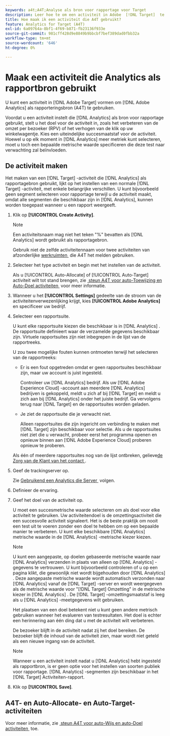 ```yaml
---
keywords: a4t;A4T;Analyse als bron voor rapportage voor Target
description: Leer hoe te om een activiteit in Adobe  [!DNL Target]  te vormen die Adobe Analytics als rapporteringsbron (A4T) gebruikt.
title: Hoe maak ik een activiteit die A4T gebruikt?
feature: Analytics for Target (A4T)
exl-id: 6a09764a-8bf1-4f69-b871-fb23136f933e
source-git-commit: 981cff428d9e8849b9bbcbf7bef389dad0fbb32a
workflow-type: tm+mt
source-wordcount: '646'
ht-degree: 0%

---
```


# Maak een activiteit die Analytics als rapportbron gebruikt

U kunt een activiteit in [!DNL Adobe Target] vormen om [!DNL Adobe Analytics] als rapporteringsbron (A4T) te gebruiken.

Voordat u een activiteit instelt die [!DNL Analytics] als bron voor rapportage gebruikt, stelt u het doel voor de activiteit in, zoals het verbeteren van de omzet per bezoeker (RPV) of het verhogen van de klik op uw winkelwagentje. Kies een uiteindelijke succesmaatstaf voor de activiteit. Hoewel u op elk moment in [!DNL Analytics] meer metriek kunt selecteren, moet u toch een bepaalde metrische waarde specificeren die deze test naar verwachting zal beïnvloeden.

## De activiteit maken

Het maken van een [!DNL Target] -activiteit die [!DNL Analytics] als rapportagebron gebruikt, lijkt op het instellen van een normale [!DNL Target] -activiteit, met enkele belangrijke verschillen. U kunt bijvoorbeeld geen segment selecteren voor rapportage terwijl u de activiteit maakt, omdat alle segmenten die beschikbaar zijn in [!DNL Analytics], kunnen worden toegepast wanneer u een rapport weergeeft.

1. Klik op **[!UICONTROL Create Activity]**.

   >[!NOTE]
   >
   >Een activiteitsnaam mag niet het teken &quot;%&quot; bevatten als [!DNL Analytics] wordt gebruikt als rapportagebron.
   >
   >Gebruik niet de zelfde activiteitennaam voor twee activiteiten van afzonderlijke [&#x200B; werkruimten &#x200B;](/help/main/administrating-target/c-user-management/property-channel/property-channel.md) die A4T het melden gebruiken.

1. Selecteer het type activiteit en begin met het instellen van de activiteit.

   Als u [!UICONTROL Auto-Allocate] of [!UICONTROL Auto-Target] activiteit wilt tot stand brengen, zie [&#x200B; steun A4T voor auto-Toewijzing en Auto-Doel activiteiten &#x200B;](/help/main/c-integrating-target-with-mac/a4t/a4t-at-aa.md) voor meer informatie.

1. Wanneer u het **[!UICONTROL Settings]** gedeelte van de stroom van de activiteitenverwezenlijking krijgt, kies **[!UICONTROL Adobe Analytics]** en specificeer uw bedrijf.
1. Selecteer een rapportsuite.

   U kunt elke rapportsuite kiezen die beschikbaar is in [!DNL Analytics] . De rapportsuite definieert waar de verzamelde gegevens beschikbaar zijn. Virtuele rapportsuites zijn niet inbegrepen in de lijst van de rapportreeks.

   U zou twee mogelijke fouten kunnen ontmoeten terwijl het selecteren van de rapportreeks:

   * Er is een fout opgetreden omdat er geen rapportsuites beschikbaar zijn, maar uw account is juist ingesteld.

     Controleer uw [!DNL Analytics] bedrijf. Als uw [!DNL Adobe Experience Cloud] -account aan meerdere [!DNL Analytics] bedrijven is gekoppeld, meldt u zich af bij [!DNL Target] en meldt u zich aan bij [!DNL Analytics] onder het juiste bedrijf. Ga vervolgens terug naar [!DNL Target] en de rapportsuites worden geladen.

   * Je ziet de rapportsuite die je verwacht niet.

     Alleen rapportsuites die zijn ingericht om verbinding te maken met [!DNL Target] zijn beschikbaar voor selectie. Als u de rapportsuites niet ziet die u verwacht, probeer eerst het programma openen en opnieuw binnen aan [!DNL Adobe Experience Cloud] proberen opnieuw te proberen.

   Als één of meerdere rapportsuites nog van de lijst ontbreken, gelieve [&#x200B; de Zorg van de Klant van het contact &#x200B;](/help/main/cmp-resources-and-contact-information.md#reference_ACA3391A00EF467B87930A450050077C).

1. Geef de trackingserver op.

   Zie [&#x200B; Gebruikend een Analytics die Server &#x200B;](/help/main/c-integrating-target-with-mac/a4t/analytics-tracking-server.md#task_72077BA7E93C4A65A715A18F32228823) volgen.

1. Definieer de ervaring.
1. Geef het doel van de activiteit op.

   U moet een succesmetrische waarde selecteren om als doel voor elke activiteit te gebruiken. Uw activiteitendoel is de omzettingsactiviteit die een succesvolle activiteit signaleert. Het is de beste praktijk om nooit een test uit te voeren zonder een doel te hebben om op een bepaalde manier te verbeteren. U kunt elke beschikbare [!DNL Analytics] metrische waarde in de [!DNL Analytics] -metrische kiezer kiezen.

   >[!NOTE]
   >
   >U kunt een aangepaste, op doelen gebaseerde metrische waarde naar [!DNL Analytics] verzenden in plaats van alleen op [!DNL Analytics] -gegevens te vertrouwen. U kunt bijvoorbeeld controleren of u op een pagina klikt, die gewoonlijk niet wordt bijgehouden door [!DNL Analytics] . Deze aangepaste metrische waarde wordt automatisch verzonden naar [!DNL Analytics] vanaf de [!DNL Target] -server en wordt weergegeven als de metrische waarde voor &quot;[!DNL Target] Omzetting&quot; in de metrische kiezer in [!DNL Analytics] . De [!DNL Target] -omzettingsmaatstaf is leeg als u [!DNL Analytics] -meetgegevens wilt gebruiken.

   Het plaatsen van een doel betekent niet u kunt geen andere metrisch gebruiken wanneer het evalueren van testresultaten. Het doel is echter een herinnering aan één ding dat u met de activiteit wilt verbeteren.

   De bezoeker blijft in de activiteit nadat zij het doel bereiken. De bezoeker blijft de inhoud van de activiteit zien, maar wordt niet geteld als een nieuwe ingang van de activiteit.

   >[!NOTE]
   >
   >Wanneer u een activiteit instelt nadat u [!DNL Analytics] hebt ingesteld als rapportbron, is er geen optie voor het instellen van soorten publiek voor rapportage. [!DNL Analytics] -segmenten zijn beschikbaar in het [!DNL Target] Activiteiten-rapport.

1. Klik op **[!UICONTROL Save]**.

## A4T- en Auto-Allocate- en Auto-Target-activiteiten

Voor meer informatie, zie [&#x200B; steun A4T voor auto-Wijs en auto-Doel activiteiten &#x200B;](/help/main/c-integrating-target-with-mac/a4t/a4t-at-aa.md) toe.
